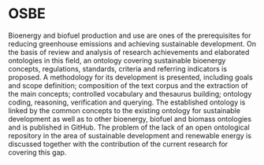 # OSBE
Bioenergy and biofuel production and use are ones of the prerequisites for reducing greenhouse emissions and achieving sustainable development. On the basis of review and analysis of research achievements and elaborated ontologies in this field, an ontology covering sustainable bioenergy concepts, regulations, standards, criteria and referring indicators is proposed. A methodology for its development is presented, including goals and scope definition; composition of the text corpus and the extraction of the main concepts; controlled vocabulary and thesaurus building; ontology coding, reasoning, verification and querying. The established ontology is linked by the common concepts to the existing ontology for sustainable development as well as to other bioenergy, biofuel and biomass ontologies and is published in GitHub. The problem of the lack of an open ontological repository in the area of sustainable development and renewable energy is discussed together with the contribution of the current research for covering this gap. 
